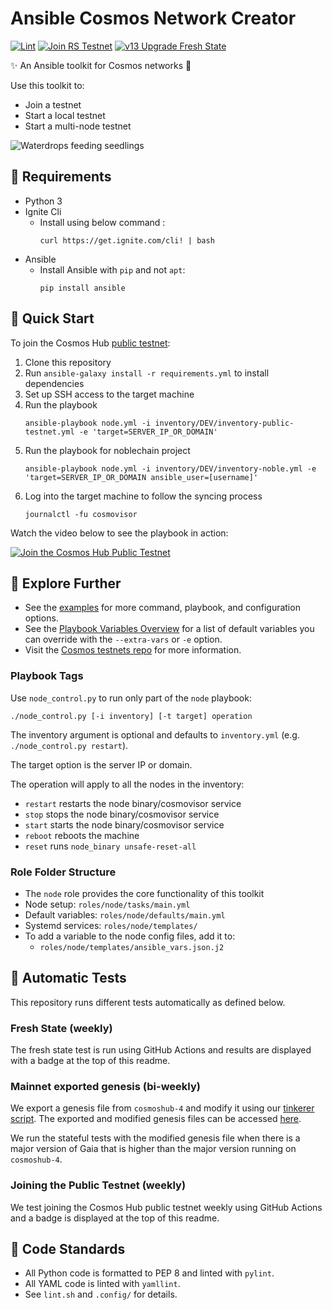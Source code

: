 # Ansible Cosmos Network Creator

[![Lint](https://github.com/hyphacoop/cosmos-ansible/actions/workflows/lint.yml/badge.svg?branch=main)](https://github.com/hyphacoop/cosmos-ansible/actions/workflows/lint.yml)
[![Join RS Testnet](https://github.com/hyphacoop/cosmos-ansible/actions/workflows/test-join-rs-testnet.yml/badge.svg)](https://github.com/hyphacoop/cosmos-ansible/actions/workflows/test-join-rs-testnet.yml)
[![v13 Upgrade Fresh State](https://github.com/hyphacoop/cosmos-ansible/actions/workflows/test-gaia-v13-fresh-upgrade.yml/badge.svg?branch=main)](https://github.com/hyphacoop/cosmos-ansible/actions/workflows/test-gaia-v13-fresh-upgrade.yml)

✨ An Ansible toolkit for Cosmos networks 💫

Use this toolkit to:

- Join a testnet
- Start a local testnet
- Start a multi-node testnet

![Waterdrops feeding seedlings](images/seedling.gif)

## 🌰 Requirements 

- Python 3
- Ignite Cli
  - Install using below command :
    ```
    curl https://get.ignite.com/cli! | bash
    ```
- Ansible 
  - Install Ansible with `pip` and not `apt`:
    ```
    pip install ansible
    ```

## 🌱 Quick Start

To join the Cosmos Hub [public testnet](https://github.com/cosmos/testnets/tree/master/public):

1. Clone this repository
2. Run `ansible-galaxy install -r requirements.yml` to install dependencies 
3. Set up SSH access to the target machine
4. Run the playbook
   ```
   ansible-playbook node.yml -i inventory/DEV/inventory-public-testnet.yml -e 'target=SERVER_IP_OR_DOMAIN'
   ```
5. Run the playbook for noblechain project
   ```
   ansible-playbook node.yml -i inventory/DEV/inventory-noble.yml -e 'target=SERVER_IP_OR_DOMAIN ansible_user=[username]'
   ```
6. Log into the target machine to follow the syncing process
   ```
   journalctl -fu cosmovisor
   ```

Watch the video below to see the playbook in action:

[![Join the Cosmos Hub Public Testnet](https://img.youtube.com/vi/4KkMblQ6wcY/0.jpg)](https://youtu.be/4KkMblQ6wcY)

## 🌳 Explore Further

- See the [examples](examples/README.md) for more command, playbook, and configuration options.
- See the [Playbook Variables Overview](docs/Playbook-Variables.md) for a list of default variables you can override with the `--extra-vars` or `-e` option.
- Visit the [Cosmos testnets repo](https://github.com/cosmos/testnets) for more information.

### Playbook Tags

Use `node_control.py` to run only part of the `node` playbook:

```
./node_control.py [-i inventory] [-t target] operation
```

The inventory argument is optional and defaults to `inventory.yml` (e.g. `./node_control.py restart`).

The target option is the server IP or domain.

The operation will apply to all the nodes in the inventory:
- `restart` restarts the node binary/cosmovisor service
- `stop` stops the node binary/cosmovisor service
- `start` starts the node binary/cosmovisor service
- `reboot` reboots the machine
- `reset` runs `node_binary unsafe-reset-all`

### Role Folder Structure

- The `node` role provides the core functionality of this toolkit
- Node setup: `roles/node/tasks/main.yml`
- Default variables: `roles/node/defaults/main.yml`
- Systemd services: `roles/node/templates/`
- To add a variable to the node config files, add it to:
  - `roles/node/templates/ansible_vars.json.j2`

## 🌴 Automatic Tests

This repository runs different tests automatically as defined below.

### Fresh State (weekly)

The fresh state test is run using GitHub Actions and results are displayed with a badge at the top of this readme.

### Mainnet exported genesis (bi-weekly)

We export a genesis file from `cosmoshub-4` and modify it using our [tinkerer script](https://github.com/hyphacoop/cosmos-genesis-tinkerer). The exported and modified genesis files can be accessed [here](https://files.polypore.xyz/genesis/).

We run the stateful tests with the modified genesis file when there is a major version of Gaia that is higher than the major version running on `cosmoshub-4`.

### Joining the Public Testnet (weekly)

We test joining the Cosmos Hub public testnet weekly using GitHub Actions and a badge is displayed at the top of this readme.

## 🔎 Code Standards

- All Python code is formatted to PEP 8 and linted with `pylint`.
- All YAML code is linted with `yamllint`.
- See `lint.sh` and `.config/` for details.
